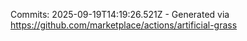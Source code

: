 Commits: 2025-09-19T14:19:26.521Z - Generated via https://github.com/marketplace/actions/artificial-grass
<br>
